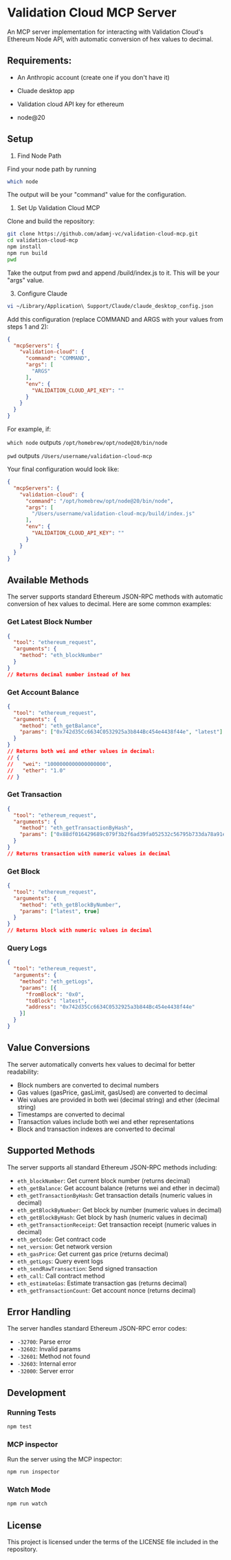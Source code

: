 # Validation Cloud MCP Server

An MCP server implementation for interacting with Validation Cloud's Ethereum Node API, with automatic conversion of hex values to decimal.


## Requirements:

- An Anthropic account (create one if you don't have it)

- Cluade desktop app

- Validation cloud API key for ethereum 

- node@20

#### 
## Setup 
1. Find Node Path
   
Find your node path by running

```bash
which node
```
The output will be your "command" value for the configuration.

1. Set Up Validation Cloud MCP
   
Clone and build the repository:
  

```bash
git clone https://github.com/adamj-vc/validation-cloud-mcp.git
cd validation-cloud-mcp
npm install
npm run build
pwd
```

Take the output from pwd and append /build/index.js to it. This will be your "args" value.

3. Configure Claude
   
```bash
vi ~/Library/Application\ Support/Claude/claude_desktop_config.json
```

Add this configuration (replace COMMAND and ARGS with your values from steps 1 and 2):
```json
{
  "mcpServers": {
    "validation-cloud": {
      "command": "COMMAND",
      "args": [
        "ARGS"
      ],
      "env": {
        "VALIDATION_CLOUD_API_KEY": ""
      }
    }
  }
}
```

For example, if:

`which node` outputs `/opt/homebrew/opt/node@20/bin/node`

`pwd` outputs `/Users/username/validation-cloud-mcp`

Your final configuration would look like:

```json
{
  "mcpServers": {
    "validation-cloud": {
      "command": "/opt/homebrew/opt/node@20/bin/node",
      "args": [
        "/Users/username/validation-cloud-mcp/build/index.js"
      ],
      "env": {
        "VALIDATION_CLOUD_API_KEY": ""
      }
    }
  }
}
```

## Available Methods

The server supports standard Ethereum JSON-RPC methods with automatic conversion of hex values to decimal. Here are some common examples:

### Get Latest Block Number
```json
{
  "tool": "ethereum_request",
  "arguments": {
    "method": "eth_blockNumber"
  }
}
// Returns decimal number instead of hex
```

### Get Account Balance
```json
{
  "tool": "ethereum_request",
  "arguments": {
    "method": "eth_getBalance",
    "params": ["0x742d35Cc6634C0532925a3b844Bc454e4438f44e", "latest"]
  }
}
// Returns both wei and ether values in decimal:
// {
//   "wei": "1000000000000000000",
//   "ether": "1.0"
// }
```

### Get Transaction
```json
{
  "tool": "ethereum_request",
  "arguments": {
    "method": "eth_getTransactionByHash",
    "params": ["0x88df016429689c079f3b2f6ad39fa052532c56795b733da78a91ebe6a713944b"]
  }
}
// Returns transaction with numeric values in decimal
```

### Get Block
```json
{
  "tool": "ethereum_request",
  "arguments": {
    "method": "eth_getBlockByNumber",
    "params": ["latest", true]
  }
}
// Returns block with numeric values in decimal
```

### Query Logs
```json
{
  "tool": "ethereum_request",
  "arguments": {
    "method": "eth_getLogs",
    "params": [{
      "fromBlock": "0x0",
      "toBlock": "latest",
      "address": "0x742d35Cc6634C0532925a3b844Bc454e4438f44e"
    }]
  }
}
```

## Value Conversions

The server automatically converts hex values to decimal for better readability:

- Block numbers are converted to decimal numbers
- Gas values (gasPrice, gasLimit, gasUsed) are converted to decimal
- Wei values are provided in both wei (decimal string) and ether (decimal string)
- Timestamps are converted to decimal
- Transaction values include both wei and ether representations
- Block and transaction indexes are converted to decimal

## Supported Methods

The server supports all standard Ethereum JSON-RPC methods including:

- `eth_blockNumber`: Get current block number (returns decimal)
- `eth_getBalance`: Get account balance (returns wei and ether in decimal)
- `eth_getTransactionByHash`: Get transaction details (numeric values in decimal)
- `eth_getBlockByNumber`: Get block by number (numeric values in decimal)
- `eth_getBlockByHash`: Get block by hash (numeric values in decimal)
- `eth_getTransactionReceipt`: Get transaction receipt (numeric values in decimal)
- `eth_getCode`: Get contract code
- `net_version`: Get network version
- `eth_gasPrice`: Get current gas price (returns decimal)
- `eth_getLogs`: Query event logs
- `eth_sendRawTransaction`: Send signed transaction
- `eth_call`: Call contract method
- `eth_estimateGas`: Estimate transaction gas (returns decimal)
- `eth_getTransactionCount`: Get account nonce (returns decimal)

## Error Handling

The server handles standard Ethereum JSON-RPC error codes:

- `-32700`: Parse error
- `-32602`: Invalid params
- `-32601`: Method not found
- `-32603`: Internal error
- `-32000`: Server error

## Development

### Running Tests
```bash
npm test
```

### MCP inspector 

Run the server using the MCP inspector:
```bash
npm run inspector
```

### Watch Mode
```bash
npm run watch
```

## License

This project is licensed under the terms of the LICENSE file included in the repository.

